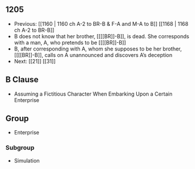 ## 1205
- Previous: [[1160 | 1160 ch A-2 to BR-B &amp; F-A and M-A to B]] [[1168 | 1168 ch A-2 to BR-B]] 
- B does not know that her brother, [[[[BR]]-B]], is dead. She corresponds with a man, A, who pretends to be [[[[BR]]-B]]
- B, after corresponding with A, whom she supposes to be her brother, [[[[BR]]-B]], calls on A unannounced and discovers A’s deception
- Next: [[21]] [[31]] 

## B Clause
- Assuming a Fictitious Character When Embarking  Upon a Certain Enterprise

## Group
- Enterprise

### Subgroup
- Simulation

